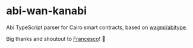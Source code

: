 # abi-wan-kanabi
Abi TypeScript parser for Cairo smart contracts, based on [wagmi/abitype](https://github.com/wagmi-dev/abitype).

Big thanks and shoutout to [Francesco](https://github.com/fracek)! :clap:
